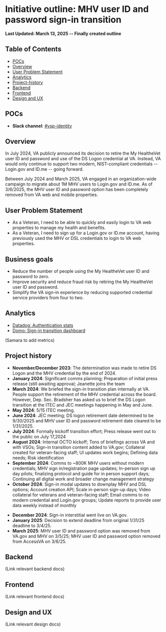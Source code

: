 # Initiative outline: MHV user ID and password sign-in transition

**Last Updated: March 13, 2025 -- Finally created outline**
     
## Table of Contents

- [POCs](#pocs)
- [Overview](#overview)
- [User Problem Statement](#user-problem-statement)
- [Analytics](#analytics)
- [Project-history](#project-history)
- [Backend](#backend)
- [Frontend](#frontend)
- [Design and UX](#design-and-ux)


## POCs
- **Slack channel**: [#vsp-identity](https://dsva.slack.com/channels/vsp-identity)

## Overview

In July 2024, VA publicly announced its decision to retire the My HealtheVet user ID and password and use of the DS Logon credential at VA. Instead, VA would only continue to support two modern, NIST-compliant credentials -- Login.gov and ID.me -- going forward.

Between July 2024 and March 2025, VA engaged in an organization-wide campaign to migrate about 1M MHV users to Login.gov and ID.me. As of 3/6/2025, the MHV user ID and password option has been completely removed from VA web and mobile properties. 

## User Problem Statement

- As a Veteran, I need to be able to quickly and easily login to VA web properties to manage my health and benefits.
- As a Veteran, I need to sign up for a Login.gov or ID.me account, having previously used the MHV or DSL credentials to login to VA web properties.

## Business goals

- Reduce the number of people using the My HealtheVet user ID and password to zero.
- Improve security and reduce fraud risk by retiring the My HealtheVet user ID and password.
- Simplify the VA sign-in experience by reducing supported credential service providers from four to two.


## Analytics

- [Datadog: Authentication stats](https://vagov.ddog-gov.com/dashboard/e3q-6kp-9r4/vagov-identity-stats-public?fromUser=false&refresh_mode=sliding&view=spans&from_ts=1739303027604&to_ts=1741895027604&live=true)
- [Domo: Sign-in transition dashboard](https://va-gov.domo.com/page/1862108618?userId=367226722)

(Samara to add metrics)

## Project history

* **November/December 2023**: The determination was made to retire DS Logon and the MHV credential by the end of 2024.
* **January 2024**: Significant comms planning; Preparation of initial press release (still awaiting approval; Jeanette joins the team
* **March 2024**: We briefed the sign-in transition plan internally at VA. People support the retirement of the MHV credential across the board. However, Dep. Sec. Bradsher has asked us to brief the DS Logon transition at the ITEC and JEC meetings happening in May and June.
* **May 2024**: 5/15 ITEC meeting.
* **June 2024**: JEC meeting; DS logon retirement date determined to be 9/30/2025 and MHV user ID and password retirement date cleared to be 1/31/2025.
* **July 2024**: Formally kickoff transition effort; Press release went out to the public on July 17,2024
* **August 2024**: Internal OCTO kickoff​; Tons of briefings across VA and with VSOs​; Sign-in transition content added to VA.gov​; Collateral created for veteran-facing staff​; UI updates work begins​; Defining data needs; Risk identification
* **September 2024**: Comms to ~800K MHV users without modern credentials​; MHV sign in/registration page updates​; In-person sign up day pilots; finalizing protocol and guide for in person support days; Continuing all digital work and broader change management strategy
* **October 2024**: Sign-in modal updates to downplay MHV and DSL options​; Account creation API​; Scale in-person sign-up days​; Video collateral for veterans and veteran-facing staff​; Email comms to no modern credential and Login.gov groups; Update reports to provide user data weekly instead of monthly
- **December 2024**: Sign-in interstitial went live on VA.gov.
- **January 2025**: Decision to extend deadline from original 1/31/25 deadline to 3/4/25.
- **March 2025**: MHV user ID and password option was removed from VA.gov and MHV on 3/5/25; MHV user ID and password option removed from AccessVA on 3/6/25.

## Backend

(Link relevant backend docs)

## Frontend

(Link relevant frontend docs)

## Design and UX

(Link relevant design docs)
